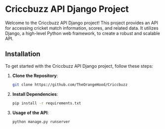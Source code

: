 # Criccbuzz API Django Project

Welcome to the Criccbuzz API Django project! This project provides an API for accessing cricket match information, scores, and related data. It utilizes Django, a high-level Python web framework, to create a robust and scalable API.

## Installation

To get started with the Criccbuzz API Django project, follow these steps:

1. **Clone the Repository**: 
   ```bash
   git clone https://github.com/TheOrangeHood/Criccbuzz

2. **Install Dependencies**:
   ```bash
   pip install -r requirements.txt

3. **Usage of the API**:
   ```bash
   python manage.py runserver
